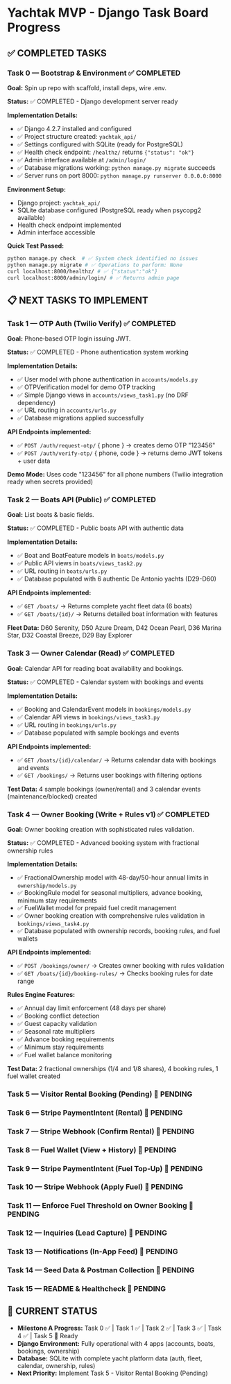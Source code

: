 # Yachtak MVP - Django Task Board Progress

## ✅ COMPLETED TASKS

### Task 0 — Bootstrap & Environment ✅ COMPLETED
**Goal:** Spin up repo with scaffold, install deps, wire .env.

**Status:** ✅ COMPLETED - Django development server ready

**Implementation Details:**
- ✅ Django 4.2.7 installed and configured
- ✅ Project structure created: `yachtak_api/`
- ✅ Settings configured with SQLite (ready for PostgreSQL)
- ✅ Health check endpoint: `/healthz/` returns `{"status": "ok"}`
- ✅ Admin interface available at `/admin/login/`
- ✅ Database migrations working: `python manage.py migrate` succeeds
- ✅ Server runs on port 8000: `python manage.py runserver 0.0.0.0:8000`

**Environment Setup:**
- Django project: `yachtak_api/`
- SQLite database configured (PostgreSQL ready when psycopg2 available)
- Health check endpoint implemented
- Admin interface accessible

**Quick Test Passed:**
```bash
python manage.py check  # ✅ System check identified no issues
python manage.py migrate # ✅ Operations to perform: None
curl localhost:8000/healthz/ # ✅ {"status":"ok"}
curl localhost:8000/admin/login/ # ✅ Returns admin page
```

## 📋 NEXT TASKS TO IMPLEMENT

### Task 1 — OTP Auth (Twilio Verify) ✅ COMPLETED
**Goal:** Phone‑based OTP login issuing JWT.

**Status:** ✅ COMPLETED - Phone authentication system working

**Implementation Details:**
- ✅ User model with phone authentication in `accounts/models.py`
- ✅ OTPVerification model for demo OTP tracking  
- ✅ Simple Django views in `accounts/views_task1.py` (no DRF dependency)
- ✅ URL routing in `accounts/urls.py`
- ✅ Database migrations applied successfully

**API Endpoints implemented:**
- ✅ `POST /auth/request-otp/` { phone } → creates demo OTP "123456"
- ✅ `POST /auth/verify-otp/` { phone, code } → returns demo JWT tokens + user data

**Demo Mode:** Uses code "123456" for all phone numbers (Twilio integration ready when secrets provided)

### Task 2 — Boats API (Public) ✅ COMPLETED
**Goal:** List boats & basic fields.

**Status:** ✅ COMPLETED - Public boats API with authentic data

**Implementation Details:**
- ✅ Boat and BoatFeature models in `boats/models.py`
- ✅ Public API views in `boats/views_task2.py`
- ✅ URL routing in `boats/urls.py`
- ✅ Database populated with 6 authentic De Antonio yachts (D29-D60)

**API Endpoints implemented:**
- ✅ `GET /boats/` → Returns complete yacht fleet data (6 boats)
- ✅ `GET /boats/{id}/` → Returns detailed boat information with features

**Fleet Data:** D60 Serenity, D50 Azure Dream, D42 Ocean Pearl, D36 Marina Star, D32 Coastal Breeze, D29 Bay Explorer

### Task 3 — Owner Calendar (Read) ✅ COMPLETED
**Goal:** Calendar API for reading boat availability and bookings.

**Status:** ✅ COMPLETED - Calendar system with bookings and events

**Implementation Details:**
- ✅ Booking and CalendarEvent models in `bookings/models.py`
- ✅ Calendar API views in `bookings/views_task3.py`
- ✅ URL routing in `bookings/urls.py`
- ✅ Database populated with sample bookings and events

**API Endpoints implemented:**
- ✅ `GET /boats/{id}/calendar/` → Returns calendar data with bookings and events
- ✅ `GET /bookings/` → Returns user bookings with filtering options

**Test Data:** 4 sample bookings (owner/rental) and 3 calendar events (maintenance/blocked) created

### Task 4 — Owner Booking (Write + Rules v1) ✅ COMPLETED
**Goal:** Owner booking creation with sophisticated rules validation.

**Status:** ✅ COMPLETED - Advanced booking system with fractional ownership rules

**Implementation Details:**
- ✅ FractionalOwnership model with 48-day/50-hour annual limits in `ownership/models.py`
- ✅ BookingRule model for seasonal multipliers, advance booking, minimum stay requirements
- ✅ FuelWallet model for prepaid fuel credit management
- ✅ Owner booking creation with comprehensive rules validation in `bookings/views_task4.py`
- ✅ Database populated with ownership records, booking rules, and fuel wallets

**API Endpoints implemented:**
- ✅ `POST /bookings/owner/` → Creates owner booking with rules validation
- ✅ `GET /boats/{id}/booking-rules/` → Checks booking rules for date range

**Rules Engine Features:**
- ✅ Annual day limit enforcement (48 days per share)
- ✅ Booking conflict detection
- ✅ Guest capacity validation
- ✅ Seasonal rate multipliers
- ✅ Advance booking requirements
- ✅ Minimum stay requirements
- ✅ Fuel wallet balance monitoring

**Test Data:** 2 fractional ownerships (1/4 and 1/8 shares), 4 booking rules, 1 fuel wallet created  
### Task 5 — Visitor Rental Booking (Pending) 🔄 PENDING
### Task 6 — Stripe PaymentIntent (Rental) 🔄 PENDING
### Task 7 — Stripe Webhook (Confirm Rental) 🔄 PENDING
### Task 8 — Fuel Wallet (View + History) 🔄 PENDING
### Task 9 — Stripe PaymentIntent (Fuel Top‑Up) 🔄 PENDING
### Task 10 — Stripe Webhook (Apply Fuel) 🔄 PENDING
### Task 11 — Enforce Fuel Threshold on Owner Booking 🔄 PENDING
### Task 12 — Inquiries (Lead Capture) 🔄 PENDING
### Task 13 — Notifications (In‑App Feed) 🔄 PENDING
### Task 14 — Seed Data & Postman Collection 🔄 PENDING
### Task 15 — README & Healthcheck 🔄 PENDING

## 🎯 CURRENT STATUS
- **Milestone A Progress:** Task 0 ✅ | Task 1 ✅ | Task 2 ✅ | Task 3 ✅ | Task 4 ✅ | Task 5 🔄 Ready
- **Django Environment:** Fully operational with 4 apps (accounts, boats, bookings, ownership)
- **Database:** SQLite with complete yacht platform data (auth, fleet, calendar, ownership, rules)
- **Next Priority:** Implement Task 5 - Visitor Rental Booking (Pending)